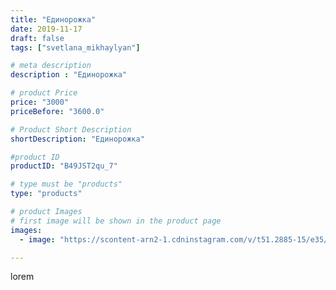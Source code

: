 ```yaml
---
title: "Единорожка"
date: 2019-11-17
draft: false
tags: ["svetlana_mikhaylyan"]

# meta description
description : "Единорожка"

# product Price
price: "3000"
priceBefore: "3600.0"

# Product Short Description
shortDescription: "Единорожка"

#product ID
productID: "B49JST2qu_7"

# type must be "products"
type: "products"

# product Images
# first image will be shown in the product page
images:
  - image: "https://scontent-arn2-1.cdninstagram.com/v/t51.2885-15/e35/72716107_460709271251679_2329488745742037340_n.jpg?se=7&tp=1&_nc_ht=scontent-arn2-1.cdninstagram.com&_nc_cat=103&_nc_ohc=PsshnNnXVNwAX801fPs&oh=2e46a14f89ff440571af686d709f6149&oe=60742B13&ig_cache_key=MjE3ODkzODYzNTQwNDYzNjE1NQ%3D%3D.2"

---
```

lorem
